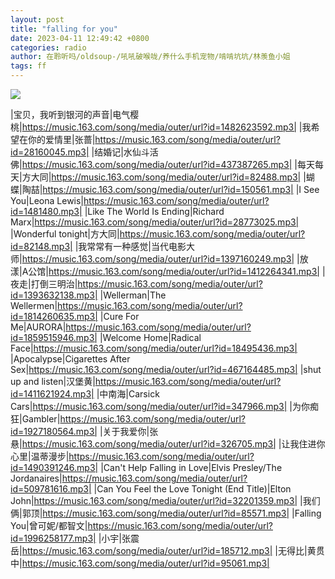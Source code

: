 ```yaml
---
layout: post
title: "falling for you"
date: 2023-04-11 12:49:42 +0800
categories: radio
author: 在聆听吗/oldsoup-/吼吼破喉咙/养什么手机宠物/啃啃坑坑/林羡鱼小姐
tags: ff
---
```

![]({{site.baseurl}}/images/cover_20230411.jpg)

|宝贝，我听到银河的声音|电气樱桃|https://music.163.com/song/media/outer/url?id=1482623592.mp3|
|我希望在你的爱情里|张蔷|https://music.163.com/song/media/outer/url?id=28160045.mp3|
|结婚记|水仙斗活佛|https://music.163.com/song/media/outer/url?id=437387265.mp3|
|每天每天|方大同|https://music.163.com/song/media/outer/url?id=82488.mp3|
|蝴蝶|陶喆|https://music.163.com/song/media/outer/url?id=150561.mp3|
|I See You|Leona Lewis|https://music.163.com/song/media/outer/url?id=1481480.mp3|
|Like The World Is Ending|Richard Marx|https://music.163.com/song/media/outer/url?id=28773025.mp3|
|Wonderful tonight|方大同|https://music.163.com/song/media/outer/url?id=82148.mp3|
|我常常有一种感觉|当代电影大师|https://music.163.com/song/media/outer/url?id=1397160249.mp3|
|放漾|A公馆|https://music.163.com/song/media/outer/url?id=1412264341.mp3|
|夜走|打倒三明治|https://music.163.com/song/media/outer/url?id=1393632138.mp3|
|Wellerman|The Wellermen|https://music.163.com/song/media/outer/url?id=1814260635.mp3|
|Cure For Me|AURORA|https://music.163.com/song/media/outer/url?id=1859515946.mp3|
|Welcome Home|Radical Face|https://music.163.com/song/media/outer/url?id=18495436.mp3|
|Apocalypse|Cigarettes After Sex|https://music.163.com/song/media/outer/url?id=467164485.mp3|
|shut up and listen|汉堡黄|https://music.163.com/song/media/outer/url?id=1411621924.mp3|
|中南海|Carsick Cars|https://music.163.com/song/media/outer/url?id=347966.mp3|
|为你痴狂|Gambler|https://music.163.com/song/media/outer/url?id=1927180564.mp3|
|关于我爱你|张悬|https://music.163.com/song/media/outer/url?id=326705.mp3|
|让我住进你心里|温蒂漫步|https://music.163.com/song/media/outer/url?id=1490391246.mp3|
|Can't Help Falling in Love|Elvis Presley/The Jordanaires|https://music.163.com/song/media/outer/url?id=509781616.mp3|
|Can You Feel the Love Tonight (End Title)|Elton John|https://music.163.com/song/media/outer/url?id=32201359.mp3|
|我们俩|郭顶|https://music.163.com/song/media/outer/url?id=85571.mp3|
|Falling You|曾可妮/都智文|https://music.163.com/song/media/outer/url?id=1996258177.mp3|
|小宇|张震岳|https://music.163.com/song/media/outer/url?id=185712.mp3|
|无得比|黄贯中|https://music.163.com/song/media/outer/url?id=95061.mp3|

